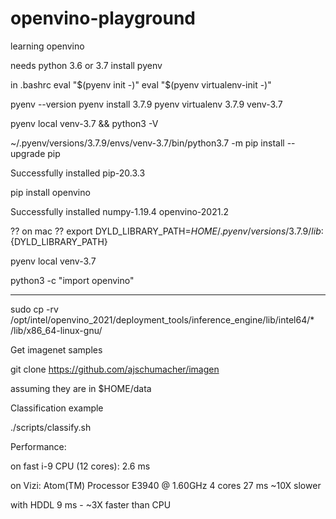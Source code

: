 # openvino-playground
learning openvino

needs python 3.6 or 3.7
install pyenv

in .bashrc
eval "$(pyenv init -)"
eval "$(pyenv virtualenv-init -)"


pyenv --version
pyenv install 3.7.9
pyenv virtualenv 3.7.9 venv-3.7

pyenv local venv-3.7 && python3 -V

~/.pyenv/versions/3.7.9/envs/venv-3.7/bin/python3.7 -m pip install --upgrade pip

Successfully installed pip-20.3.3

pip install openvino

Successfully installed numpy-1.19.4 openvino-2021.2

?? on mac ??
export DYLD_LIBRARY_PATH=$HOME/.pyenv/versions/3.7.9/lib:${DYLD_LIBRARY_PATH}


pyenv local venv-3.7

python3 -c "import openvino"

---

sudo cp -rv /opt/intel/openvino_2021/deployment_tools/inference_engine/lib/intel64/* /lib/x86_64-linux-gnu/

Get imagenet samples

git clone https://github.com/ajschumacher/imagen

assuming they are in $HOME/data

Classification example

./scripts/classify.sh


Performance:

on fast i-9 CPU (12 cores): 
2.6 ms 

on Vizi: Atom(TM) Processor E3940 @ 1.60GHz 4 cores
27 ms ~10X slower

with HDDL
9 ms - ~3X faster than CPU





